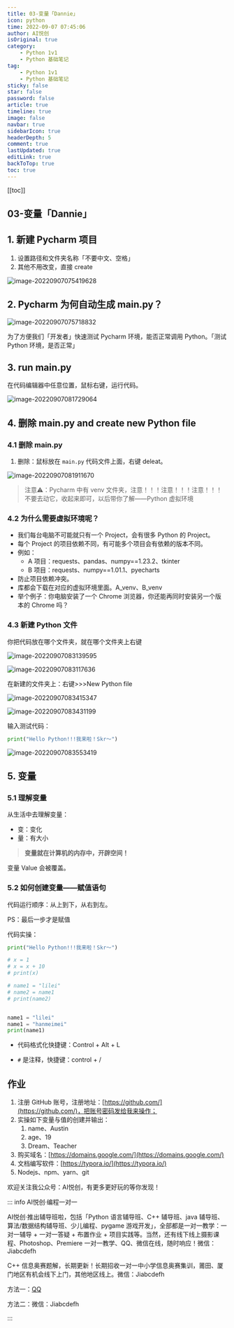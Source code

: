 ```yaml
---
title: 03-变量「Dannie」
icon: python
time: 2022-09-07 07:45:06
author: AI悦创
isOriginal: true
category: 
    - Python 1v1
    - Python 基础笔记
tag:
    - Python 1v1
    - Python 基础笔记
sticky: false
star: false
password: false
article: true
timeline: true
image: false
navbar: true
sidebarIcon: true
headerDepth: 5
comment: true
lastUpdated: true
editLink: true
backToTop: true
toc: true
---
```


[[toc]]

## 03-变量「Dannie」

## 1. 新建 Pycharm 项目

1. 设置路径和文件夹名称「不要中文、空格」
2. 其他不用改变，直接 create

![image-20220907075419628](./03.assets/image-20220907075419628.png)

## 2. Pycharm 为何自动生成 main.py？

![image-20220907075718832](./03.assets/image-20220907075718832.png)

为了方便我们「开发者」快速测试 Pycharm 环境，能否正常调用 Python。「测试 Python 环境，是否正常」

## 3. run main.py

在代码编辑器中任意位置，鼠标右键，运行代码。

![image-20220907081729064](./03.assets/image-20220907081729064.png)

## 4. 删除 main.py and create new Python file

### 4.1 删除 main.py

1. 删除：鼠标放在 `main.py` 代码文件上面，右键 deleat。

![image-20220907081911670](./03.assets/image-20220907081911670.png)

> 注意⚠️：Pycharm 中有 venv 文件夹，注意！！！注意！！！注意！！！不要去动它，收起来即可，以后带你了解——Python 虚拟环境

### 4.2 为什么需要虚拟环境呢？

- 我们每台电脑不可能就只有一个 Project，会有很多 Python 的 Project。
- 每个 Project 的项目依赖不同，有可能多个项目会有依赖的版本不同。
- 例如：
    - A 项目：requests、pandas、numpy==1.23.2、tkinter
    - B 项目：requests、numpy==1.01.1、pyecharts
- 防止项目依赖冲突。
- 库都会下载在对应的虚拟环境里面。A_venv、B_venv
- 举个例子：你电脑安装了一个 Chrome 浏览器，你还能再同时安装另一个版本的 Chrome 吗？

### 4.3 新建 Python 文件

你把代码放在哪个文件夹，就在哪个文件夹上右键

![image-20220907083139595](./03.assets/image-20220907083139595.png)

![image-20220907083117636](./03.assets/image-20220907083117636.png)

在新建的文件夹上：右键>>>New Python file

![image-20220907083415347](./03.assets/image-20220907083415347.png)

![image-20220907083431199](./03.assets/image-20220907083431199.png)

输入测试代码：

```python
print("Hello Python!!!我来啦！Skr～")
```

![image-20220907083553419](./03.assets/image-20220907083553419.png)



## 5. 变量

### 5.1 理解变量

从生活中去理解变量：

- 变：变化
- 量：有大小

> **变量就在计算机的内存中，开辟空间！**

变量 Value 会被覆盖。

### 5.2 如何创建变量——赋值语句

代码运行顺序：从上到下，从右到左。

PS：最后一步才是赋值

代码实操：

```python
print("Hello Python!!!我来啦！Skr～")

# x = 1
# x = x + 10
# print(x)

# name1 = "lilei"
# name2 = name1
# print(name2)


name1 = "lilei"
name1 = "hanmeimei"
print(name1)
```

- 代码格式化快捷键：Control + Alt + L

- `#` 是注释，快捷键：control + /

## 作业

1. 注册 GitHub 账号，注册地址：[https://github.com/](https://github.com/)，把账号密码发给我来操作；
2. 实操如下变量与值的创建并输出：
    1. name、Austin
    2. age、19
    3. Dream、Teacher
3. 购买域名：[https://domains.google.com/](https://domains.google.com/)
4. 文档编写软件：[https://typora.io/](https://typora.io/)
5. Nodejs、npm、yarn、git

欢迎关注我公众号：AI悦创，有更多更好玩的等你发现！

::: info AI悦创·编程一对一

AI悦创·推出辅导班啦，包括「Python 语言辅导班、C++ 辅导班、java 辅导班、算法/数据结构辅导班、少儿编程、pygame 游戏开发」，全部都是一对一教学：一对一辅导 + 一对一答疑 + 布置作业 + 项目实践等。当然，还有线下线上摄影课程、Photoshop、Premiere 一对一教学、QQ、微信在线，随时响应！微信：Jiabcdefh

C++ 信息奥赛题解，长期更新！长期招收一对一中小学信息奥赛集训，莆田、厦门地区有机会线下上门，其他地区线上。微信：Jiabcdefh

方法一：[QQ](http://wpa.qq.com/msgrd?v=3&uin=1432803776&site=qq&menu=yes)

方法二：微信：Jiabcdefh

:::
